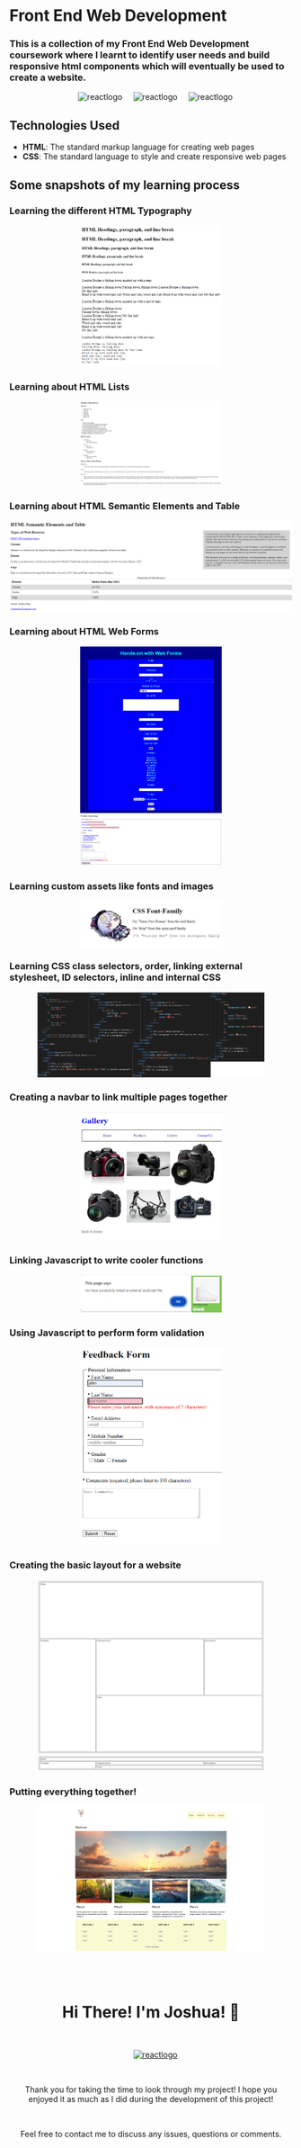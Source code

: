 # Front End Web Development
### This is a collection of my Front End Web Development coursework where I learnt to identify user needs and build responsive html components which will eventually be used to create a website.

<p align="center">
    <img src="https://img.shields.io/badge/HTML5-20232A?style=for-the-badge&logo=HTML5&logoColor=E34F26" alt="reactlogo" />
    <img src="https://img.shields.io/badge/CSS3-20232A?style=for-the-badge&logo=CSS3&logoColor=1572B6" alt="reactlogo" />
    <img src="https://img.shields.io/badge/JAvascript-20232A?style=for-the-badge&logo=CSS3&logoColor=F7DF1E" alt="reactlogo" />
</p>

## Technologies Used
* **HTML**: The standard markup language for creating web pages
* **CSS**: The standard language to style and create responsive web pages


## Some snapshots of my learning process
### Learning the different HTML Typography
<p align="center">
<img src="./assets/lab3.png" alt="typo" width="50%"/>
</p>

### Learning about HTML Lists
<p align="center">
<img src="./assets/lab4.png" alt="list" width="50%"/>
</p>

### Learning about HTML Semantic Elements and Table
<p align="center">
<img src="./assets/lab6.png" alt="table" width="100%"/>
</p>

### Learning about HTML Web Forms
<p align="center">
<img src="./assets/lab6a.png" alt="form" width="50%"/>
<img src="./assets/lab7.png" alt="form" width="50%"/>
</p>

### Learning custom assets like fonts and images
<p align="center">
<img src="./assets/lab8.png" alt="form" width="50%"/>
</p>

### Learning CSS class selectors, order, linking external stylesheet, ID selectors, inline and internal CSS
<p align="center">
<img src="./assets/lab8a.png" alt="form" width="80%"/>
</p>

### Creating a navbar to link multiple pages together
<p align="center">
<img src="./assets/lab9.png" alt="form" width="50%"/>
</p>

### Linking Javascript to write cooler functions
<p align="center">
<img src="./assets/lab11.png" alt="form" width="50%"/>
</p>

### Using Javascript to perform form validation
<p align="center">
<img src="./assets/lab12.png" alt="form" width="50%"/>
</p>

### Creating the basic layout for a website
<p align="center">
<img src="./assets/lab13.png" alt="form" width="80%" />
<img src="./assets/lab13b.png" alt="form" width="80%" />
</p>

### Putting everything together!
<p align="center">
<img src="./assets/lab14.png" alt="form" width="80%" />
</p>

<p align="center">
  <br />
  <h1 align="center">Hi There! I'm Joshua! &#128075;</h1>
    <p align="center">
      <a href="mailto:joshchan09090@gmail.com"><img src="https://img.shields.io/badge/gmail-FAF9F6?style=for-the-badge&logo=gmail" alt="reactlogo" /></a>
  </p>
  <p align="center">Thank you for taking the time to look through my project! I hope you enjoyed it as much as I did during the development of this project!</p>
  <p align="center">Feel free to contact me to discuss any issues, questions or comments.</p>
</p>